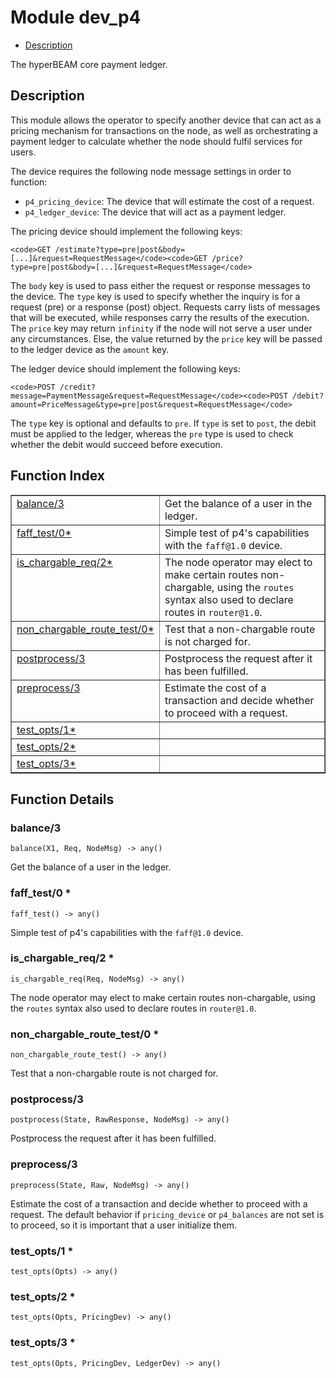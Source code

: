 

# Module dev_p4 #
* [Description](#description)

The hyperBEAM core payment ledger.

<a name="description"></a>

## Description ##

This module allows the operator to
specify another device that can act as a pricing mechanism for transactions
on the node, as well as orchestrating a payment ledger to calculate whether
the node should fulfil services for users.

The device requires the following node message settings in order to function:

- `p4_pricing_device`: The device that will estimate the cost of a request.
- `p4_ledger_device`: The device that will act as a payment ledger.

The pricing device should implement the following keys:

```
<code>GET /estimate?type=pre|post&body=[...]&request=RequestMessage</code><code>GET /price?type=pre|post&body=[...]&request=RequestMessage</code>
```

The `body` key is used to pass either the request or response messages to the
device. The `type` key is used to specify whether the inquiry is for a request
(pre) or a response (post) object. Requests carry lists of messages that will
be executed, while responses carry the results of the execution. The `price`
key may return `infinity` if the node will not serve a user under any
circumstances. Else, the value returned by the `price` key will be passed to
the ledger device as the `amount` key.

The ledger device should implement the following keys:

```
<code>POST /credit?message=PaymentMessage&request=RequestMessage</code><code>POST /debit?amount=PriceMessage&type=pre|post&request=RequestMessage</code>
```

The `type` key is optional and defaults to `pre`. If `type` is set to `post`,
the debit must be applied to the ledger, whereas the `pre` type is used to
check whether the debit would succeed before execution.<a name="index"></a>

## Function Index ##


<table width="100%" border="1" cellspacing="0" cellpadding="2" summary="function index"><tr><td valign="top"><a href="#balance-3">balance/3</a></td><td>Get the balance of a user in the ledger.</td></tr><tr><td valign="top"><a href="#faff_test-0">faff_test/0*</a></td><td>Simple test of p4's capabilities with the <code>faff@1.0</code> device.</td></tr><tr><td valign="top"><a href="#is_chargable_req-2">is_chargable_req/2*</a></td><td>The node operator may elect to make certain routes non-chargable, using
the <code>routes</code> syntax also used to declare routes in <code>router@1.0</code>.</td></tr><tr><td valign="top"><a href="#non_chargable_route_test-0">non_chargable_route_test/0*</a></td><td>Test that a non-chargable route is not charged for.</td></tr><tr><td valign="top"><a href="#postprocess-3">postprocess/3</a></td><td>Postprocess the request after it has been fulfilled.</td></tr><tr><td valign="top"><a href="#preprocess-3">preprocess/3</a></td><td>Estimate the cost of a transaction and decide whether to proceed with
a request.</td></tr><tr><td valign="top"><a href="#test_opts-1">test_opts/1*</a></td><td></td></tr><tr><td valign="top"><a href="#test_opts-2">test_opts/2*</a></td><td></td></tr><tr><td valign="top"><a href="#test_opts-3">test_opts/3*</a></td><td></td></tr></table>


<a name="functions"></a>

## Function Details ##

<a name="balance-3"></a>

### balance/3 ###

`balance(X1, Req, NodeMsg) -> any()`

Get the balance of a user in the ledger.

<a name="faff_test-0"></a>

### faff_test/0 * ###

`faff_test() -> any()`

Simple test of p4's capabilities with the `faff@1.0` device.

<a name="is_chargable_req-2"></a>

### is_chargable_req/2 * ###

`is_chargable_req(Req, NodeMsg) -> any()`

The node operator may elect to make certain routes non-chargable, using
the `routes` syntax also used to declare routes in `router@1.0`.

<a name="non_chargable_route_test-0"></a>

### non_chargable_route_test/0 * ###

`non_chargable_route_test() -> any()`

Test that a non-chargable route is not charged for.

<a name="postprocess-3"></a>

### postprocess/3 ###

`postprocess(State, RawResponse, NodeMsg) -> any()`

Postprocess the request after it has been fulfilled.

<a name="preprocess-3"></a>

### preprocess/3 ###

`preprocess(State, Raw, NodeMsg) -> any()`

Estimate the cost of a transaction and decide whether to proceed with
a request. The default behavior if `pricing_device` or `p4_balances` are
not set is to proceed, so it is important that a user initialize them.

<a name="test_opts-1"></a>

### test_opts/1 * ###

`test_opts(Opts) -> any()`

<a name="test_opts-2"></a>

### test_opts/2 * ###

`test_opts(Opts, PricingDev) -> any()`

<a name="test_opts-3"></a>

### test_opts/3 * ###

`test_opts(Opts, PricingDev, LedgerDev) -> any()`

